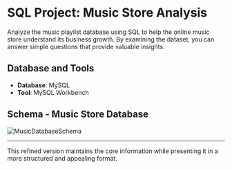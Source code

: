 # SQL Project: Music Store Analysis

Analyze the music playlist database using SQL to help the online music store understand its business growth. By examining the dataset, you can answer simple questions that provide valuable insights.

## Database and Tools
- **Database**: MySQL
- **Tool**: MySQL Workbench

## Schema - Music Store Database

![MusicDatabaseSchema](https://user-images.githubusercontent.com/112153548/213707717-bfc9f479-52d9-407b-99e1-e94db7ae10a3.png)

---

This refined version maintains the core information while presenting it in a more structured and appealing format.